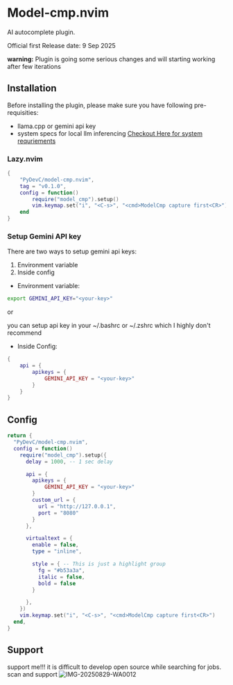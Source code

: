 # Model-cmp.nvim

AI autocomplete plugin.

Official first Release date: 9 Sep 2025

**warning:** Plugin is going some serious changes and will starting working after few iterations
## Installation

Before installing the plugin, please make sure you have following pre-requisities:
- llama.cpp or gemini api key
- system specs for local llm inferencing [Checkout Here for system requriements]()

### Lazy.nvim

```lua
{
    "PyDevC/model-cmp.nvim",
    tag = "v0.1.0",
    config = function()
        require("model_cmp").setup()
        vim.keymap.set("i", "<C-s>", "<cmd>ModelCmp capture first<CR>")
    end
}
```

### Setup Gemini API key

There are two ways to setup gemini api keys:
1. Environment variable
2. Inside config

- Environment variable: 
```bash
export GEMINI_API_KEY="<your-key>"
```

 or

you can setup api key in your ~/.bashrc or ~/.zshrc which I highly don't recommend

- Inside Config:

```lua
{
    api = {
        apikeys = {
            GEMINI_API_KEY = "<your-key>"
        }
    }
}
```

## Config

```lua
return {
  "PyDevC/model-cmp.nvim",
  config = function()
    require("model_cmp").setup({
      delay = 1000, -- 1 sec delay

      api = {
        apikeys = {
            GEMINI_API_KEY = "<your-key>"
        }
        custom_url = {
          url = "http://127.0.0.1",
          port = "8080"
        }
      },

      virtualtext = {
        enable = false,
        type = "inline",

        style = { -- This is just a highlight group
          fg = "#b53a3a",
          italic = false,
          bold = false
        }

      },
    })
    vim.keymap.set("i", "<C-s>", "<cmd>ModelCmp capture first<CR>")
  end,
}
```

## Support

support me!!! it is difficult to develop open source while searching for jobs. scan and support
![IMG-20250829-WA0012](https://github.com/user-attachments/assets/e86526b6-6819-4ae5-a3b7-6698af3f03ee)
